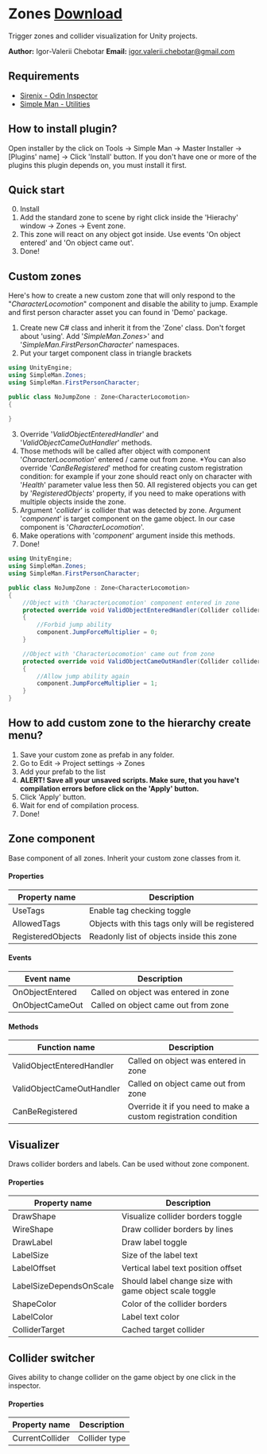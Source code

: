 # Zones [Download](https://github.com/IgorChebotar/Zones/releases)
Trigger zones and collider visualization for Unity projects.

**Author:** Igor-Valerii Chebotar
**Email:**  igor.valerii.chebotar@gmail.com


## Requirements
* [Sirenix - Odin Inspector](https://assetstore.unity.com/packages/tools/utilities/odin-inspector-and-serializer-89041#description "* Sirenix - Odin Inspector")
* [Simple Man - Utilities](https://github.com/IgorChebotar/Utilities/releases)

## How to install plugin?
Open installer by the click on Tools -> Simple Man -> Master Installer -> [Plugins' name] -> Click 'Install' button. If you don't have one or more of the plugins this plugin depends on, you must install it first.

## Quick start
0. Install
1. Add the standard zone to scene by right click inside the 'Hierachy' window -> Zones -> Event zone.
2. This zone will react on any object got inside. Use events 'On object entered' and 'On object came out'. 
3. Done! 

## Custom zones
Here's how to create a new custom zone that will only respond to the "_CharacterLocomotion_" component and disable the ability to jump. Example and first person character asset you can found in 'Demo' package.
1. Create new C# class and inherit it from the 'Zone' class. Don't forget about 'using'. Add '_SimpleMan.Zones_>' and '_SimpleMan.FirstPersonCharacter_' namespaces.
2. Put your target component class in triangle brackets
```C#
using UnityEngine;
using SimpleMan.Zones;
using SimpleMan.FirstPersonCharacter;

public class NoJumpZone : Zone<CharacterLocomotion>
{
    
}
```

3. Override '_ValidObjectEnteredHandler_' and '_ValidObjectCameOutHandler_' methods.
4. Those methods will be called after object with component '_CharacterLocomotion_'  entered / came out from zone. *You can also override '_CanBeRegistered_' method for creating custom registration condition: for example if your zone should react only on character with '_Health_' parameter value less then 50. All registered objects you can get by '_RegisteredObjects_' property, if you need to make operations with multiple objects inside the zone.
5. Argument '_collider_' is collider that was detected by zone. Argument '_component_' is target component on the game object. In our case component is '_CharacterLocomotion_'. 
6. Make operations with '_component_' argument inside this methods.
7. Done!

```C#
using UnityEngine;
using SimpleMan.Zones;
using SimpleMan.FirstPersonCharacter;

public class NoJumpZone : Zone<CharacterLocomotion>
{
    //Object with 'CharacterLocomotion' component entered in zone
    protected override void ValidObjectEnteredHandler(Collider collider, CharacterLocomotion component)
    {
        //Forbid jump ability
        component.JumpForceMultiplier = 0;
    }

    //Object with 'CharacterLocomotion' came out from zone
    protected override void ValidObjectCameOutHandler(Collider collider, CharacterLocomotion component)
    {
        //Allow jump ability again
        component.JumpForceMultiplier = 1;
    }
}
```

## How to add custom zone to the hierarchy create menu? 
1. Save your custom zone as prefab in any folder.
2. Go to Edit -> Project settings -> Zones
3. Add your prefab to the list
4. **ALERT! Save all your unsaved scripts. Make sure, that you have't compilation errors before click on the 'Apply' button.** 
5. Click 'Apply' button.
6. Wait for end of compilation process.
7. Done! 


## Zone<T> component
Base component of all zones. Inherit your custom zone classes from it.

#### Properties
| Property name | Description                    |
| ------------- | ------------------------------ |
| UseTags |   Enable tag checking toggle     |
| AllowedTags |   Objects with this tags only will be registered|
| RegisteredObjects | Readonly list of objects inside this zone|

#### Events
| Event name | Description                    |
| ------------- | ------------------------------ |
| OnObjectEntered |Called on object was entered in zone|
| OnObjectCameOut |Called on object came out from zone|

#### Methods
| Function name | Description                    |
| ------------- | ------------------------------ |
| ValidObjectEnteredHandler |Called on object was entered in zone|
| ValidObjectCameOutHandler |Called on object came out from zone|
| CanBeRegistered |Override it if you need to make a custom registration condition|

## Visualizer
Draws collider borders and labels. Can be used without zone component.

#### Properties
| Property name | Description                    |
| ------------- | ------------------------------ |
| DrawShape |Visualize collider borders toggle|
| WireShape |Draw collider borders by lines|
| DrawLabel |Draw label toggle|
| LabelSize |Size of the label text|
| LabelOffset |Vertical label text position offset|
| LabelSizeDependsOnScale |Should label change size with game object scale toggle|
| ShapeColor |Color of the collider borders|
| LabelColor |Label text color|
| ColliderTarget |Cached target collider|

## Collider switcher
Gives ability to change collider on the game object by one click in the inspector.

#### Properties
| Property name | Description                    |
| ------------- | ------------------------------ |
| CurrentCollider |Collider type|

